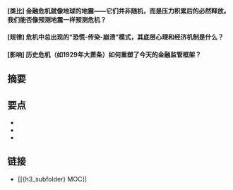 #### [类比] 金融危机就像地球的地震——它们并非随机，而是压力积累后的必然释放。我们能否像预测地震一样预测危机？


#### [规律] 危机中总出现的“恐慌-传染-崩溃”模式，其底层心理和经济机制是什么？


#### [影响] 历史危机（如1929年大萧条）如何重塑了今天的金融监管框架？


## 摘要


## 要点

- 
- 
- 

## 链接

- [[{h3_subfolder} MOC]]
